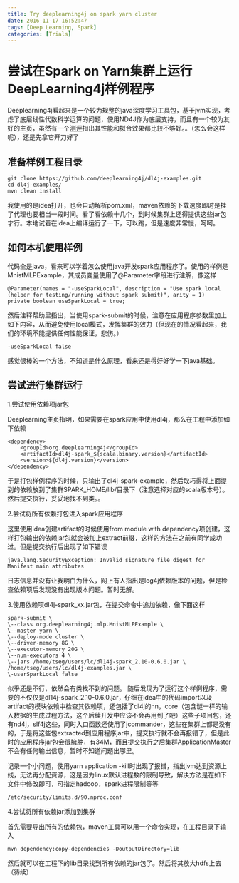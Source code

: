 ```yaml
---
title: Try deeplearning4j on spark yarn cluster
date: 2016-11-17 16:52:47
tags: [Deep Learning, Spark]
categories: [Trials]
---
```

# 尝试在Spark on Yarn集群上运行DeepLearning4j样例程序
Deeplearning4j看起来是一个较为规整的java深度学习工具包，基于jvm实现，考虑了底层线性代数科学运算的问题，使用ND4J作为底层支持，而且有一个较为友好的主页，虽然有一个[测评](https://spark-summit.org/2016/events/which-is-deeper-comparison-of-deep-learning-frameworks-on-spark/)指出其性能和拟合效果都比较不够好。。（怎么会这样呢），还是先拿它开刀好了
<!--more-->

## 准备样例工程目录

	git clone https://github.com/deeplearning4j/dl4j-examples.git
 	cd dl4j-examples/
 	mvn clean install

我使用的是idea打开，也会自动解析pom.xml，maven依赖的下载速度即时是挂了代理也要相当一段时间。看了看依赖十几个，到时候集群上还得提供这些jar包才行。本地试着在idea上编译运行了一下，可以跑，但是速度非常慢，呵呵。

## 如何本机使用样例

代码全是java，看来可以学着怎么使用java开发spark应用程序了。使用的样例是MnistMLPExample，其成员变量使用了@Parameter字段进行注解，像这样

	@Parameter(names = "-useSparkLocal", description = "Use spark local (helper for testing/running without spark submit)", arity = 1)
    private boolean useSparkLocal = true;
然后注释帮助里指出，当使用spark-submit的时候，注意在应用程序参数里加上如下内容，从而避免使用local模式，发挥集群的效力（但现在的情况看起来，我们的环境不能提供任何性能保证，悲伤。）

	-useSparkLocal false
感觉很棒的一个方法，不知道是什么原理，看来还是得好好学一下java基础。

## 尝试进行集群运行
1.尝试使用依赖项jar包

Deeplearning主页指明，如果需要在spark应用中使用dl4j，那么在工程中添加如下依赖

	<dependency>
        <groupId>org.deeplearning4j</groupId>
        <artifactId>dl4j-spark_${scala.binary.version}</artifactId>
        <version>${dl4j.version}</version>
    </dependency>

于是打包样例程序的时候，只输出了dl4j-spark-example，然后取巧得将上面提到的依赖放到了集群SPARK_HOME/lib/目录下（注意选择对应的scala版本号）。然后提交执行，妥妥地找不到类。。

2.尝试将所有依赖打包进入spark应用程序

这里使用idea创建artifact的时候使用from module with dependency项创建，这样打包输出的依赖jar包就会被加上extract前缀，这样的方法在之前有同学成功过。但是提交执行后出现了如下错误

	java.lang.SecurityException: Invalid signature file digest for Manifest main attributes

日志信息并没有让我明白为什么，网上有人指出是log4j依赖版本的问题，但是检查依赖项后发现没有出现版本问题。暂时无解。

3.使用依赖项dl4j-spark_xx.jar包，在提交命令中追加依赖，像下面这样

	spark-submit \
	\--class org.deeplearning4j.mlp.MnistMLPExample \
	\--master yarn \
	\--deploy-mode cluster \
	\--driver-memory 8G \
	\--executor-memory 20G \
	\--num-executors 4 \
	\--jars /home/tseg/users/lc/dl14j-spark_2.10-0.6.0.jar \
	/home/tseg/users/lc/dl4j-examples.jar \
	\-userSparkLocal false
似乎还是不行，依然会有类找不到的问题。
随后发现为了运行这个样例程序，需要的不仅仅是dl14j-spark_2.10-0.6.0.jar，仔细在idea中的代码import以及artifact的模块依赖中检查其依赖项，还包括了dl4j的nn，core（包含谜一样的输入数据的生成过程方法，这个后续开发中应该不会再用到了吧）这些子项目包，还有nd4j，slf4j这些，同时入口函数还使用了jcommander，这些在集群上都是没有的，于是将这些包extracted到应用程序jar中，提交执行就不会再报错了，但是此时的应用程序jar包会很臃肿，有34M，而且提交执行之后集群ApplicationMaster不会有任何输出信息，暂时不知道问题出哪里。

记录一个小问题，使用yarn application -kill时出现了报错，指出jvm达到资源上线，无法再分配资源，这是因为linux默认进程数的限制导致，解决方法是在如下文件中修改即可，可指定hadoop，spark进程限制等等

	/etc/security/limits.d/90.nproc.conf

4.尝试将所有依赖jar添加到集群

首先需要导出所有的依赖包，maven工具可以用一个命令实现，在工程目录下输入

	mvn dependency:copy-dependencies -DoutputDirectory=lib
然后就可以在工程下的lib目录找到所有依赖的jar包了。然后将其放大hdfs上去（待续）

